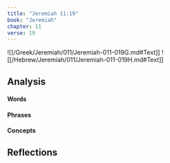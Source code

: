 ```yaml
---
title: "Jeremiah 11:19"
book: "Jeremiah"
chapter: 11
verse: 19
---
```

![[/Greek/Jeremiah/011/Jeremiah-011-019G.md#Text]]
![[/Hebrew/Jeremiah/011/Jeremiah-011-019H.md#Text]]

## Analysis

#### Words

#### Phrases

#### Concepts

## Reflections

